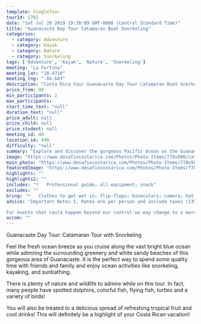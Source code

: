 ```yaml
---
template: SingleTour
tourId: 5702
date: "Sat Jul 20 2019 19:30:09 GMT-0600 (Central Standard Time)"
title: "Guanacaste Day Tour Catamaran Boat Snorkeling"
categories: 
  - category: Adventure
  - category: Kayak
  - category: Nature
  - category: Snorkeling
tags: ['Adventure', 'Kayak', 'Nature', 'Snorkeling']
meeting: "La Fortuna"
meeting_lat: "10.4718"
meeting_lng: "-84.643"
description: "Costa Rica tour Guanacaste Day Tour Catamaran Boat Snorkeling, id 5702"
price_from: 90
min_participants: 2
max_participants: 
start_time_text: "null"
duration_text: "null"
price_adult: null
price_child: null
price_student: null
meeting_id: 40
location_id: 498
difficulty: "null"
summary: "Explore and discover the gorgeous Pacific Ocean on the Guanacaste coast of Costa Rica. You’ll have a chance to kayak or snorkel once out at sea and admire the beautiful surrounding nature and wildlife! Many people have spotted colorful fish, dolphins, and flying fish that live in the crystal clear waters of this pristine area!"
image: "https://www.desafiocostarica.com/Photos/Photo-Items/770x500/catamaran-tour-in-tamarindo-1406649542.jpg"
main_photo: "https://www.desafiocostarica.com/Photos/Photo-Items/770x500/catamaran-tour-in-tamarindo-1406649542.jpg"
featuredImage: "https://www.desafiocostarica.com/Photos/Photo-Items/770x500/catamaran-tour-in-tamarindo-1406649542.jpg"
highlights: ""
highlights2: ""
includes: "*   Professional guide; all equipment; snack"
excludes: ""
bring: "*   Clothes to get wet in; flip-flops; binoculars; camera; hat; sunscreen; change of clothes for after the tour; a little extra spending money in case you want to buy some beers and souvenirs"
advice: "Important Notes 1. Rates are per person and include taxes (13%) 2. Pick up time will depend on the hotel where you are staying and the city you are coming from. Please be ready 5 minutes before the assigned time. 3. In the event of any inconvenience at the pick up, please call us immediately: (506) 2479-0020 4. We have a 48-hour cancellation policy. Recommended ages 13-65, minors must be accompanied by parent or guardian. Transportation in Tamarindo is not included. If your hotel is outside Tamarindo area, transportation can be included but we will advice you once we have your pick up & drop off location

For events that could happen beyond our control we may change to a more-suitable tour with an equal or similar adventure-appeal or offer other tour options so you don't miss out on a fun day in Costa Rica. We reserve the right to cancel a trip due to unfavorable conditions & will only run a tour according to our policies. Full refund is given if (on rare occasion) no tour is run."
accom: ""
---
```

Guanacaste Day Tour: Catamaran Tour with Snorkeling

Feel the fresh ocean breeze as you cruise along the vast bright blue ocean while admiring the surrounding greenery and white sandy beaches of this gorgeous area of Guanacaste. It is the perfect way to spend some quality time with friends and family and enjoy ocean activities like snorkeling, kayaking, and sunbathing.

There is plenty of nature and wildlife to admire while on this tour. In fact, many people have spotted dolphins, colorful fish, flying fish, turtles and a variety of birds!

You will also be treated to a delicious spread of refreshing tropical fruit and cool drinks! This will definitely be a highlight of your Costa Rican vacation!